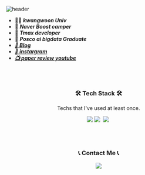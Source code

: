 ![header](https://capsule-render.vercel.app/api?type=wave&color=auto&height=300&section=header&text=Happy%20developer%20😄&fontSize=80)

- 👨‍🎓  ***kwangwoon Univ***
- 🎄 ***Naver Boost camper***
- 🎈 ***Tmax developer***
- 👔 ***Posco ai bigdata Graduate***
- ***[📗 Blog](https://minjoon950425.tistory.com/)***
- ***[🤩 instargram](https://www.instagram.com/minjoon1995/)***
- ***[📺 paper review youtube](https://www.youtube.com/channel/UCDg1jUw5sz4JB0G_4cJmNAg)***


<!--
**mj950425/mj950425** is a ✨ _special_ ✨ repository because its `README.md` (this file) appears on your GitHub profile.

Here are some ideas to get you started:
- 👨‍🎓
- 🔭 I’m currently working on ...
- 🌱 I’m currently learning ...
- 👯 I’m looking to collaborate on ...
- 🤔 I’m looking for help with ...
- 💬 Ask me about ...
- 📫 How to reach me: ...
- 😄 Pronouns: ...
- ⚡ Fun fact: ...
-->

</p>
<p align='center'>
<br></br>

<h3 align='center'>🛠 Tech Stack 🛠</h3>

<p align='center' font-weight='bold'> Techs that I've used at least once.</p>
<p align='center'>
<img src="https://img.shields.io/badge/Python-3766AB?style=flat&logo=Python&logoColor=white">  
<img src="https://img.shields.io/badge/-JAVA-orange"/>&nbsp
<img src="https://img.shields.io/badge/SpringBoot-6DB33F?style=flat-square&logo=Spring&logoColor=white"/></a>&nbsp 

</p>
<br></br>

<h3 align="center">📞 Contact Me 📞</h3>
<p align="center">
  <a href="minjoon1995@naver.com"><img src="https://img.shields.io/badge/Gmail-d14836?style=flat-square&logo=Gmail&logoColor=white&link=kimhyein7110@gmail.com"/></a>
</p>
